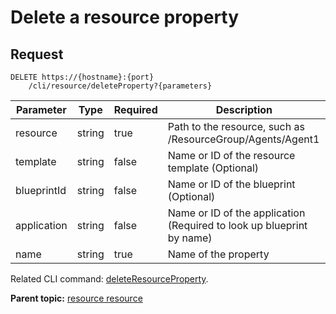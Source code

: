 # Delete a resource property

## Request

```
DELETE https://{hostname}:{port}
    /cli/resource/deleteProperty?{parameters}

```

|Parameter|Type|Required|Description|
|---------|----|--------|-----------|
|resource|string|true|Path to the resource, such as /ResourceGroup/Agents/Agent1|
|template|string|false|Name or ID of the resource template \(Optional\)|
|blueprintId|string|false|Name or ID of the blueprint \(Optional\)|
|application|string|false|Name or ID of the application \(Required to look up blueprint by name\)|
|name|string|true|Name of the property|

Related CLI command: [deleteResourceProperty](udclient_deleteresourceproperty.md).

**Parent topic:** [resource resource](../../com.ibm.udeploy.api.doc/topics/rest_cli_resource.md)

